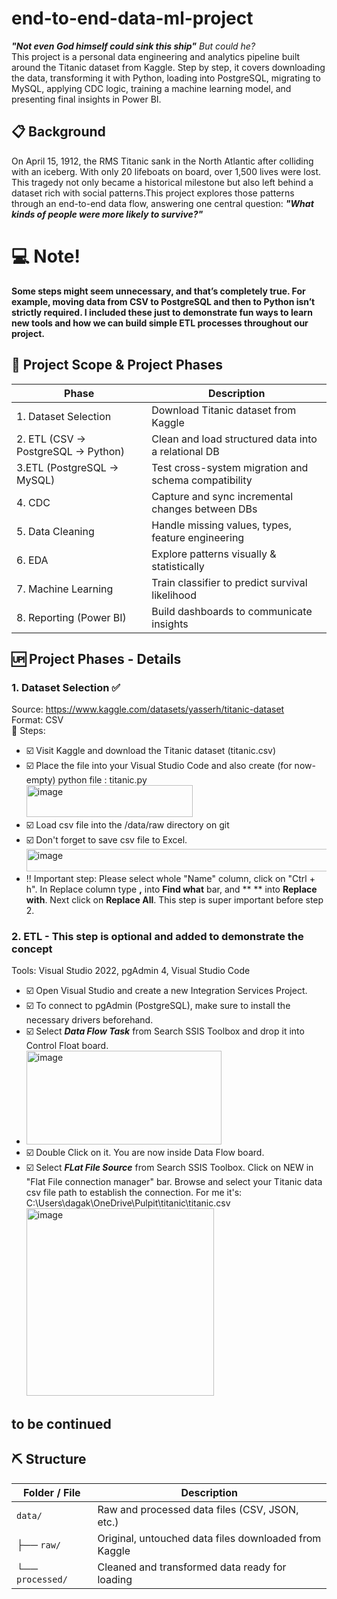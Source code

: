 # end-to-end-data-ml-project
***"Not even God himself could sink this ship"** But could he?*   
This project is a personal data engineering and analytics pipeline built around the Titanic dataset from Kaggle. Step by step, it covers downloading the data, transforming it with Python, loading into PostgreSQL, migrating to MySQL, applying CDC logic, training a machine learning model, and presenting final insights in Power BI.  

## 📋 Background  
On April 15, 1912, the RMS Titanic sank in the North Atlantic after colliding with an iceberg. With only 20 lifeboats on board, over 1,500 lives were lost. This tragedy not only became a historical milestone but also left behind a dataset rich with social patterns.This project explores those patterns through an end-to-end data flow, answering one central question: ***"What kinds of people were more likely to survive?"***   
# 💻 Note! 
**Some steps might seem unnecessary, and that’s completely true. For example, moving data from CSV to PostgreSQL and then to Python isn’t strictly required. I included these just to demonstrate fun ways to learn new tools and how we can build simple ETL processes throughout our project.**    
  

## 🧪 Project Scope & Project Phases   
  
| Phase                       | Description                                          |
| --------------------------- | ---------------------------------------------------- |
| 1. Dataset Selection      | Download Titanic dataset from Kaggle                 |
| 2. ETL (CSV → PostgreSQL -> Python)   | Clean and load structured data into a relational DB  |
| 3.ETL (PostgreSQL → MySQL)    | Test cross-system migration and schema compatibility    |
| 4. CDC                     | Capture and sync incremental changes between DBs       |
| 5. Data Cleaning            | Handle missing values, types, feature engineering  |
| 6. EDA             | Explore patterns visually & statistically    |
| 7. Machine Learning         | Train classifier to predict survival likelihood      |
| 8. Reporting (Power BI)     | Build dashboards to communicate insights             |


## 🆙 Project Phases - Details    
### 1. Dataset Selection ✅    
Source: https://www.kaggle.com/datasets/yasserh/titanic-dataset   
Format: CSV     
🧩 Steps:
- ☑️ Visit Kaggle and download the Titanic dataset (titanic.csv)    
- ☑️ Place the file into your Visual Studio Code and also create (for now- empty) python file : titanic.py   
  <img width="266" height="51" alt="image" src="https://github.com/user-attachments/assets/65412cf8-0736-4ccb-9729-8c4eb0f7c73c" />
- ☑️ Load csv file into the /data/raw directory on git
- ☑️ Don't forget to save csv file to Excel.   
  <img width="557" height="36" alt="image" src="https://github.com/user-attachments/assets/6ea3a765-bb23-433a-a120-bde0a0209328" />     
- ‼️ Important step: Please select whole "Name" column, click on "Ctrl + h". In Replace column type **,** into **Find what** bar, and ** ** into **Replace with**. Next click on **Replace All**. This step is super important before step 2.
  

### 2. ETL - This step is optional and added to demonstrate the concept       
Tools: Visual Studio 2022, pgAdmin 4, Visual Studio Code    
- ☑️ Open Visual Studio and create a new Integration Services Project.
- ☑️ To connect to pgAdmin (PostgreSQL), make sure to install the necessary drivers beforehand.
- ☑️ Select ***Data Flow Task*** from Search SSIS Toolbox and drop it into Control Float board.
- <img width="312" height="150" alt="image" src="https://github.com/user-attachments/assets/8ea245e1-93d6-47c3-bc43-3c1c811e176b" />
- ☑️ Double Click on it. You are now inside Data Flow board.
- ☑️ Select ***FLat File Source*** from Search SSIS Toolbox. Click on NEW in "Flat File connection manager" bar. Browse and select your Titanic data csv file path to establish the connection.
  For me it's: C:\Users\dagak\OneDrive\Pulpit\titanic\titanic.csv         
  <img width="300" height="300" alt="image" src="https://github.com/user-attachments/assets/9d38fe7d-c842-430f-bb76-f05098ee0e26" />
  


to be continued
-------
## ⛏️ Structure    
| Folder / File                  | Description                                                           |
| ------------------------------ | --------------------------------------------------------------------- |
| `data/`                        | Raw and processed data files (CSV, JSON, etc.)                        |
| ├── `raw/`                     | Original, untouched data files downloaded from Kaggle                 |
| └── `processed/`               | Cleaned and transformed data ready for loading                        |

